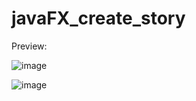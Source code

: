 # javaFX_create_story


Preview:

![image](https://github.com/reza7angkasa/javaFX_create_story/assets/72240159/e7e2a824-1e95-4df6-a942-407616e9d039)

![image](https://github.com/reza7angkasa/javaFX_create_story/assets/72240159/bb13cd32-d6f7-4560-a069-488702379c65)
